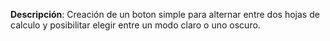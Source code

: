 <p><b>Descripción</b>: Creación de un boton simple para alternar entre dos hojas de calculo y posibilitar elegir entre un modo claro o uno oscuro. </p>